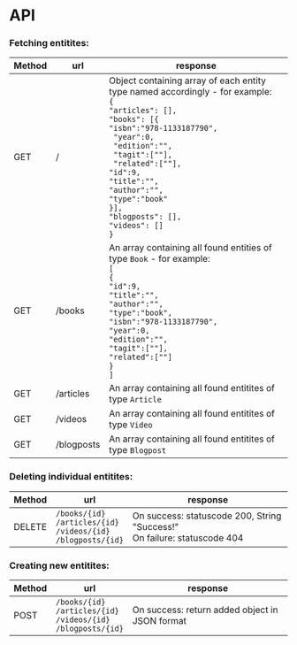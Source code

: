 # API


### Fetching entitites:

| Method | url | response |
| --- | --- | --- |
| GET | / | Object containing array of each entity type named accordingly - for example: <br>`{` <br> `"articles": [],` <br> `"books": [{`<br>`"isbn":"978-1133187790",`<br>` "year":0,`<br>` "edition":"",`<br>` "tagit":[""],`<br>` "related":[""],`<br>`"id":9,`<br>`"title":"",`<br>`"author":"",`<br>`"type":"book"`<br>`}], ` <br> `"blogposts": [],` <br>`"videos": []` <br>`}`  |
| GET | /books | An array containing all found entities of type `Book` - for example: <br> `[`<br>`{`<br>`"id":9,`<br>`"title":"",`<br>`"author":"",`<br>`"type":"book",`<br>`"isbn":"978-1133187790",`<br>`"year":0,`<br>`"edition":"",`<br>`"tagit":[""],`<br>`"related":[""]`<br>`}`<br>`]`|
| GET | /articles | An array containing all found entitites of type `Article` |
| GET | /videos | An array containing all found entitites of type `Video` |
| GET | /blogposts | An array containing all found entitites of type `Blogpost` |


### Deleting individual entitites:

| Method | url | response |
| --- | --- | --- |
| DELETE | `/books/{id}` <br> `/articles/{id}` <br> `/videos/{id}` <br> `/blogposts/{id}` | On success: statuscode 200, String "Success!" <br> On failure: statuscode 404 |


### Creating new entitites:

| Method | url | response |
| --- | --- | --- |
| POST | `/books/{id}` <br> `/articles/{id}` <br> `/videos/{id}` <br> `/blogposts/{id}` | On success: return added object in JSON format |
